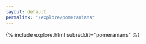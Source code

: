 ```yaml
---
layout: default
permalink: "/explore/pomeranians"
---
```


{% include explore.html subreddit="pomeranians" %}
